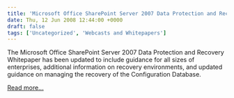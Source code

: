 ```yaml
---
title: 'Microsoft Office SharePoint Server 2007 Data Protection and Recovery Whitepaper'
date: Thu, 12 Jun 2008 12:44:00 +0000
draft: false
tags: ['Uncategorized', 'Webcasts and Whitepapers']
---
```


The Microsoft Office SharePoint Server 2007 Data Protection and Recovery Whitepaper has been updated to include guidance for all sizes of enterprises, additional information on recovery environments, and updated guidance on managing the recovery of the Configuration Database. 

[Read more...](http://technet.microsoft.com/en-us/library/cc262129.aspx)